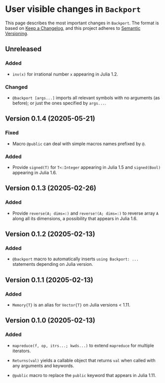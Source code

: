 # User visible changes in `Backport`

This page describes the most important changes in `Backport`. The format is based on [Keep
a Changelog](https://keepachangelog.com/en/1.1.0/), and this project adheres to [Semantic
Versioning](https://semver.org).

## Unreleased

### Added

- `inv(x)` for irrational number `x` appearing in Julia 1.2.

### Changed

- `@backport [args...]` imports all relevant symbols with no arguments (as before); or
  just the ones specified by `args...`.


## Version 0.1.4 (20205-05-21)

### Fixed

- Macro `@public` can deal with simple macros names prefixed by `@`.

### Added

- Provide `signed(T)` for `T<:Integer` appearing in Julia 1.5 and `signed(Bool)` appearing
  in Julia 1.6.

## Version 0.1.3 (20205-02-26)

### Added

- Provide `reverse(A; dims=:)` and `reverse!(A; dims=:)` to reverse array `A` along all
  its dimensions, a possibility that appears in Julia 1.6.

## Version 0.1.2 (20205-02-13)

### Added

- `@backport` macro to automatically inserts `using Backport: ...` statements depending
  on Julia version.

## Version 0.1.1 (20205-02-13)

### Added

- `Memory{T}` is an alias for `Vector{T}` on Julia versions < 1.11.

## Version 0.1.0 (20205-02-13)

### Added

- `mapreduce(f, op, itrs...; kwds...)` to extend `mapreduce` for multiple iterators.

- `Returns(val)` yields a callable object that returns `val` when called with any
  arguments and keywords.

- `@public` macro to replace the `public` keyword that appears in Julia 1.11.
